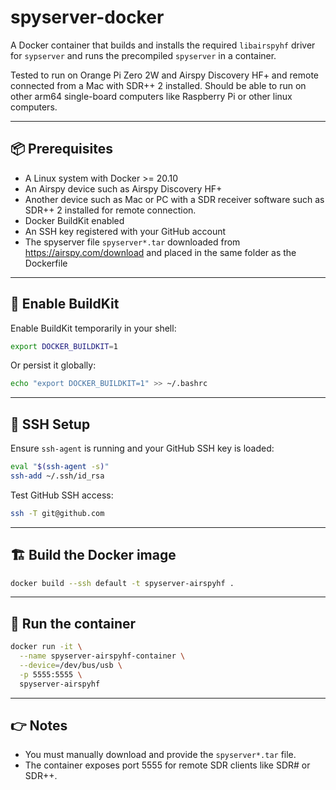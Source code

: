 # spyserver-docker

A Docker container that builds and installs the required `libairspyhf` driver for `sypserver` and runs the precompiled `spyserver` in a container.

Tested to run on Orange Pi Zero 2W and Airspy Discovery HF+ and remote connected from a Mac with SDR++ 2 installed. Should be able to run on other arm64 single-board computers like Raspberry Pi or other linux computers.

---

## 📦 Prerequisites

- A Linux system with Docker >= 20.10
- An Airspy device such as Airspy Discovery HF+
- Another device such as Mac or PC with a SDR receiver software such as SDR++ 2 installed for remote connection.
- Docker BuildKit enabled
- An SSH key registered with your GitHub account
- The spyserver file `spyserver*.tar` downloaded from https://airspy.com/download and placed in the same folder as the Dockerfile

---

## 🔧 Enable BuildKit

Enable BuildKit temporarily in your shell:
```bash
export DOCKER_BUILDKIT=1
```
Or persist it globally:
```bash
echo "export DOCKER_BUILDKIT=1" >> ~/.bashrc
```

---

## 🔑 SSH Setup

Ensure `ssh-agent` is running and your GitHub SSH key is loaded:
```bash
eval "$(ssh-agent -s)"
ssh-add ~/.ssh/id_rsa
```
Test GitHub SSH access:
```bash
ssh -T git@github.com
```

---

## 🏗️ Build the Docker image
```bash
docker build --ssh default -t spyserver-airspyhf .
```

---

## 🚀 Run the container
```bash
docker run -it \
  --name spyserver-airspyhf-container \
  --device=/dev/bus/usb \
  -p 5555:5555 \
  spyserver-airspyhf
```

---

## 👉 Notes

- You must manually download and provide the `spyserver*.tar` file.
- The container exposes port 5555 for remote SDR clients like SDR# or SDR++.

